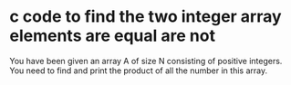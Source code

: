 # c code to find the two integer array elements are equal are not
You have been given an array A of size N consisting of positive integers. You need to find and print the product of all the number in this array.

